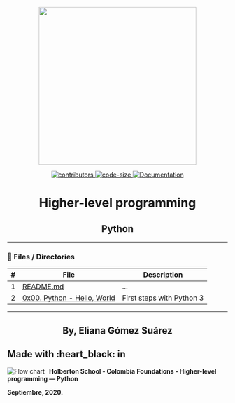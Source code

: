 <p align="center">
     <p align="center">
          <img src="https://www.holbertonschool.com/holberton-logo.png" width="360"/>
     </p>
     <p align="center">
          <a href="https://github.com/ElianaGomez2020/holbertonschool-higher_level_programming/graphs/contributors">
               <img alt="contributors" src="https://img.shields.io/github/contributors/ElianaGomez2020/holbertonschool-higher_level_programming" target="_blank" />
          </a>
          <a href="https://github.com/ElianaGomez2020/holbertonschool-higher_level_programming" target="_blank">
               <img alt="code-size" src="https://img.shields.io/github/languages/code-size/ElianaGomez2020/holbertonschool-higher_level_programming" />
          </a>
          <a href="https://github.com/ElianaGomez2020/holbertonschool-higher_level_programming" target="_blank">
               <img alt="Documentation" src="https://img.shields.io/badge/documentation-yes-brightgreen.svg" />
          </a>
     </p>
</p>

<h1 align="center">Higher-level programming</h1>

<h2 align="center">Python </h2>

---

### :file_folder: Files / Directories 

#|File|Description
---|---|---
1|[README.md](./README.md)|...
2|[0x00. Python - Hello, World ](./0x00-python-hello_world)|First steps with Python 3

---

<p align="center">
    <h2 align="center">By, Eliana Gómez Suárez</h2>

</p>

## Made with :heart_black: in
<img src="https://www.holbertonschool.com/holberton-logo.png"
     alt="Flow chart"
     style="float: left; margin-right: 10px;">

**Holberton School - Colombia**
**Foundations - Higher-level programming ― Python**

**Septiembre, 2020.**
